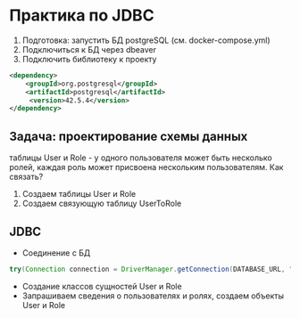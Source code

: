 # Практика по JDBC

1. Подготовка: запустить БД postgreSQL (см. docker-compose.yml)
2. Подключиться к БД через dbeaver
3. Подключить библиотеку к проекту
```xml
<dependency>
    <groupId>org.postgresql</groupId>
    <artifactId>postgresql</artifactId>
     <version>42.5.4</version>
</dependency>
```

## Задача: проектирование схемы данных
таблицы User и Role - у одного пользователя может быть несколько ролей, каждая роль может присвоена нескольким пользователям. Как связать?

1. Создаем таблицы User и Role
2. Создаем связующую таблицу UserToRole

## JDBC 

- Соединение с БД
```java
try(Connection connection = DriverManager.getConnection(DATABASE_URL, "postgres", "postgres")) 
```

- Создание классов сущностей User и Role
- Запрашиваем сведения о пользователях и ролях, создаем объекты User и Role
